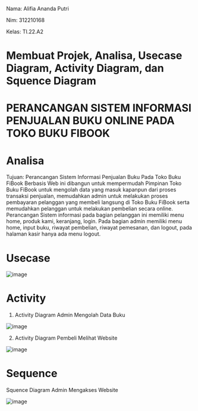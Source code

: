 Nama: Alifia Ananda Putri

Nim: 312210168

Kelas: TI.22.A2

# Membuat Projek, Analisa, Usecase Diagram, Activity Diagram, dan Squence Diagram

# PERANCANGAN SISTEM INFORMASI PENJUALAN BUKU ONLINE PADA TOKO BUKU FIBOOK

# Analisa

Tujuan: Perancangan Sistem Informasi Penjualan Buku Pada Toko Buku FiBook Berbasis Web ini dibangun untuk mempermudah Pimpinan Toko Buku FiBook untuk mengolah data yang masuk kapanpun dari proses transaksi penjualan, memudahkan admin untuk melakukan proses pembayaran pelanggan yang membeli langsung di Toko Buku FiBook serta memudahkan pelanggan untuk melakukan pembelian secara online. Perancangan Sistem informasi pada bagian pelanggan ini memiliki menu home, produk kami, keranjang, login. Pada bagian admin memiliki menu home, input buku, riwayat pembelian, riwayat pemesanan, dan logout, pada halaman kasir hanya ada menu logout.

# Usecase

![image](https://github.com/Alifiananda06/Tugas-RPL/assets/115884834/1d8d11f9-0b59-4b24-a63e-eb94c9cdd525)


# Activity

1. Activity Diagram Admin Mengolah Data Buku

![image](https://github.com/Alifiananda06/Tugas-RPL/assets/115884834/07e34647-484a-4c4a-98ae-72969e549427)


2. Activity Diagram Pembeli Melihat Website

![image](https://github.com/Alifiananda06/Tugas-RPL/assets/115884834/51e0e21e-7a7d-4de6-a0cd-18278fede757)


# Sequence 

Squence Diagram Admin Mengakses Website

![image](https://github.com/Alifiananda06/Tugas-RPL/assets/115884834/ea42909d-71ef-4bd1-b0e1-205e359cebd6)



